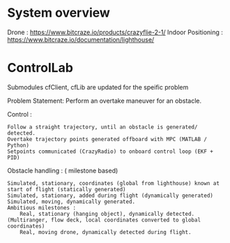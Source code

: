 # System overview
Drone : https://www.bitcraze.io/products/crazyflie-2-1/
Indoor Positioning : https://www.bitcraze.io/documentation/lighthouse/

# ControlLab
Submodules cfClient, cfLib are updated for the speific problem

Problem Statement: Perform an overtake maneuver for an obstacle.

Control :

    Follow a straight trajectory, until an obstacle is generated/ detected.
    Overtake trajectory points generated offboard with MPC (MATLAB / Python)
    Setpoints communicated (CrazyRadio) to onboard control loop (EKF + PID) 

Obstacle handling : ( milestone based)

    Simulated, stationary, coordinates (global from lighthouse) known at start of flight (statically generated)
    Simulated, stationary, added during flight (dynamically generated)
    Simulated, moving, dynamically generated.
    Ambitious milestones :
        Real, stationary (hanging object), dynamically detected.  (Multiranger, flow deck, local coordinates converted to global coordinates)
        Real, moving drone, dynamically detected during flight.
